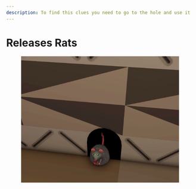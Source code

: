 ```yaml
---
description: To find this clues you need to go to the hole and use it
---
```


# Releases Rats

<figure><img src="../../.gitbook/assets/file2 (2).png" alt=""><figcaption></figcaption></figure>
